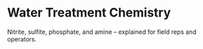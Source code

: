 # Water Treatment Chemistry

Nitrite, sulfite, phosphate, and amine – explained for field reps and operators.